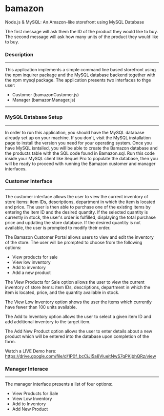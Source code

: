 # bamazon
Node.js &amp; MySQL: An Amazon-like storefront using MySQL Database

The first message will ask them the ID of the product they would like to buy.
The second message will ask how many units of the product they would like to buy.

### Description

***

This application implements a simple command line based storefront using the npm inquirer package and the MySQL database backend together with the npm mysql package. The application presents two interfaces to thge user: 

* Customer (bamazonCustomer.js)
* Manager (bamazonManager.js)

***

### MySQL Database Setup
***

In order to run this application, you should have the MySQL database already set up on your machine. If you don't, visit the MySQL installation page to install the version you need for your operating system. Once you have MySQL isntalled, you will be able to create the Bamazon database and the products table with the SQL code found in Bamazon.sql. Run this code inside your MySQL client like Sequel Pro to populate the database, then you will be ready to proceed with running the Bamazon customer and manager interfaces.

### Customer Interface
***

The customer interface allows the user to view the current inventory of store items: item IDs, descriptions, department in which the item is located and price. The user is then able to purchase one of the existing items by entering the item ID and the desired quantity. If the selected quantity is currently in stock, the user's order is fulfilled, displaying the total purchase price and updating the store database. If the desired quantity is not available, the user is prompted to modify their order.

The Bamazon Customer Portal allows users to view and edit the inventory of the store.  The user will be prompted to choose from the following options:
* View products for sale
* View low inventory
* Add to inventory
* Add a new product

The View Products for Sale option allows the user to view the current inventory of store items: item IDs, descriptions, department in which the item is located, price, and the quantity available in stock.

The View Low Inventory option shows the user the items which currently have fewer than 100 units available.

The Add to Inventory option allows the user to select a given item ID and add additional inventory to the target item.

The Add New Product option allows the user to enter details about a new product which will be entered into the database upon completion of the form.

Watch a LIVE Demo here: https://drive.google.com/file/d/1P0f_bcCiJI5a8VlueitNwS7qPKjbhQRz/view

### Manager Interace
***

The manager interface presents a list of four options:.

* View Products for Sale 
* View Low Inventory 
* Add to Inventory 
* Add New Product
  


